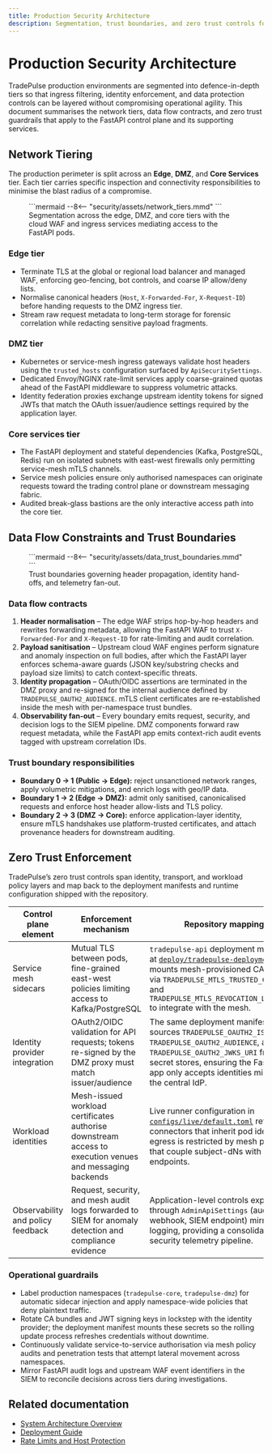 ```yaml
---
title: Production Security Architecture
description: Segmentation, trust boundaries, and zero trust controls for the TradePulse production estate.
---
```


# Production Security Architecture

TradePulse production environments are segmented into defence-in-depth tiers so that ingress filtering, identity enforcement, and
data protection controls can be layered without compromising operational agility. This document summarises the network tiers,
data flow contracts, and zero trust guardrails that apply to the FastAPI control plane and its supporting services.

## Network Tiering

The production perimeter is split across an **Edge**, **DMZ**, and **Core Services** tier. Each tier carries specific inspection and
connectivity responsibilities to minimise the blast radius of a compromise.

<figure markdown>
```mermaid
--8<-- "security/assets/network_tiers.mmd"
```
<figcaption>Segmentation across the edge, DMZ, and core tiers with the cloud WAF and ingress services mediating access to the FastAPI pods.</figcaption>
</figure>

### Edge tier

- Terminate TLS at the global or regional load balancer and managed WAF, enforcing geo-fencing, bot controls, and coarse IP allow/deny lists.
- Normalise canonical headers (`Host`, `X-Forwarded-For`, `X-Request-ID`) before handing requests to the DMZ ingress tier.
- Stream raw request metadata to long-term storage for forensic correlation while redacting sensitive payload fragments.

### DMZ tier

- Kubernetes or service-mesh ingress gateways validate host headers using the `trusted_hosts` configuration surfaced by `ApiSecuritySettings`.
- Dedicated Envoy/NGINX rate-limit services apply coarse-grained quotas ahead of the FastAPI middleware to suppress volumetric attacks.
- Identity federation proxies exchange upstream identity tokens for signed JWTs that match the OAuth issuer/audience settings required by the application layer.

### Core services tier

- The FastAPI deployment and stateful dependencies (Kafka, PostgreSQL, Redis) run on isolated subnets with east-west firewalls only permitting service-mesh mTLS channels.
- Service mesh policies ensure only authorised namespaces can originate requests toward the trading control plane or downstream messaging fabric.
- Audited break-glass bastions are the only interactive access path into the core tier.

## Data Flow Constraints and Trust Boundaries

<figure markdown>
```mermaid
--8<-- "security/assets/data_trust_boundaries.mmd"
```
<figcaption>Trust boundaries governing header propagation, identity hand-offs, and telemetry fan-out.</figcaption>
</figure>

### Data flow contracts

1. **Header normalisation** – The edge WAF strips hop-by-hop headers and rewrites forwarding metadata, allowing the FastAPI WAF to trust `X-Forwarded-For` and `X-Request-ID` for rate-limiting and audit correlation.
2. **Payload sanitisation** – Upstream cloud WAF engines perform signature and anomaly inspection on full bodies, after which the FastAPI layer enforces schema-aware guards (JSON key/substring checks and payload size limits) to catch context-specific threats.
3. **Identity propagation** – OAuth/OIDC assertions are terminated in the DMZ proxy and re-signed for the internal audience defined by `TRADEPULSE_OAUTH2_AUDIENCE`. mTLS client certificates are re-established inside the mesh with per-namespace trust bundles.
4. **Observability fan-out** – Every boundary emits request, security, and decision logs to the SIEM pipeline. DMZ components forward raw request metadata, while the FastAPI app emits context-rich audit events tagged with upstream correlation IDs.

### Trust boundary responsibilities

- **Boundary 0 → 1 (Public → Edge):** reject unsanctioned network ranges, apply volumetric mitigations, and enrich logs with geo/IP data.
- **Boundary 1 → 2 (Edge → DMZ):** admit only sanitised, canonicalised requests and enforce host header allow-lists and TLS policy.
- **Boundary 2 → 3 (DMZ → Core):** enforce application-layer identity, ensure mTLS handshakes use platform-trusted certificates, and attach provenance headers for downstream auditing.

## Zero Trust Enforcement

TradePulse’s zero trust controls span identity, transport, and workload policy layers and map back to the deployment manifests and runtime configuration shipped with the repository.

| Control plane element | Enforcement mechanism | Repository mapping |
| --- | --- | --- |
| Service mesh sidecars | Mutual TLS between pods, fine-grained east-west policies limiting access to Kafka/PostgreSQL | `tradepulse-api` deployment manifest at [`deploy/tradepulse-deployment.yaml`](../../deploy/tradepulse-deployment.yaml) mounts mesh-provisioned CA bundles via `TRADEPULSE_MTLS_TRUSTED_CA_PATH` and `TRADEPULSE_MTLS_REVOCATION_LIST_PATH` to integrate with the mesh. |
| Identity provider integration | OAuth2/OIDC validation for API requests; tokens re-signed by the DMZ proxy must match issuer/audience | The same deployment manifest sources `TRADEPULSE_OAUTH2_ISSUER`, `TRADEPULSE_OAUTH2_AUDIENCE`, and `TRADEPULSE_OAUTH2_JWKS_URI` from secret stores, ensuring the FastAPI app only accepts identities minted by the central IdP. |
| Workload identities | Mesh-issued workload certificates authorise downstream access to execution venues and messaging backends | Live runner configuration in [`configs/live/default.toml`](../../configs/live/default.toml) references connectors that inherit pod identities; egress is restricted by mesh policies that couple subject-dNs with venue endpoints. |
| Observability and policy feedback | Request, security, and mesh audit logs forwarded to SIEM for anomaly detection and compliance evidence | Application-level controls exposed through `AdminApiSettings` (audit webhook, SIEM endpoint) mirror DMZ logging, providing a consolidated security telemetry pipeline. |

### Operational guardrails

- Label production namespaces (`tradepulse-core`, `tradepulse-dmz`) for automatic sidecar injection and apply namespace-wide policies that deny plaintext traffic.
- Rotate CA bundles and JWT signing keys in lockstep with the identity provider; the deployment manifest mounts these secrets so the rolling update process refreshes credentials without downtime.
- Continuously validate service-to-service authorisation via mesh policy audits and penetration tests that attempt lateral movement across namespaces.
- Mirror FastAPI audit logs and upstream WAF event identifiers in the SIEM to reconcile decisions across tiers during investigations.

## Related documentation

- [System Architecture Overview](../architecture/system_overview.md)
- [Deployment Guide](../deployment.md)
- [Rate Limits and Host Protection](../rate-limits-and-host-protection.md)
